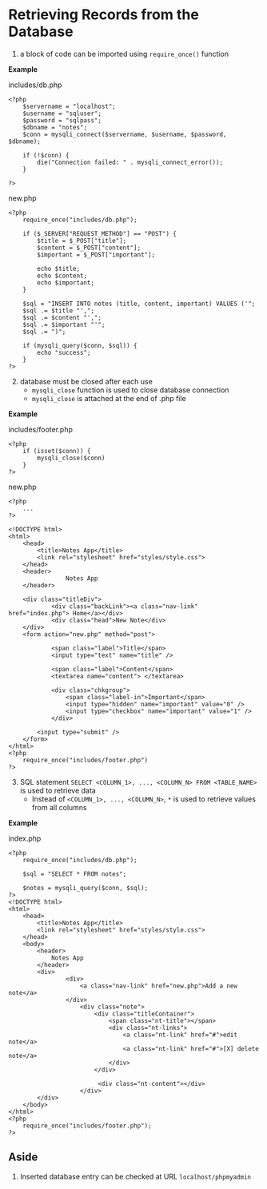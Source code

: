 # Retrieving Records from the Database

1. a block of code can be imported using `require_once()` function

**Example**

includes/db.php
```
<?php
    $servername = "localhost";
    $username = "sqluser";
    $password = "sqlpass";
    $dbname = "notes";
    $conn = mysqli_connect($servername, $username, $password, $dbname);

    if (!$conn) {
        die("Connection failed: " . mysqli_connect_error());
    }

?>
```

new.php
```
<?php
    require_once("includes/db.php");

    if ($_SERVER["REQUEST_METHOD"] == "POST") {
        $title = $_POST["title"];
        $content = $_POST["content"];
        $important = $_POST["important"];

        echo $title;
        echo $content;
        echo $important;
    }

    $sql = "INSERT INTO notes (title, content, important) VALUES ('";
    $sql .= $title "',";
    $sql .= $content "',";
    $sql .= $important "'";
    $sql .= ")";

    if (mysqli_query($conn, $sql)) {
        echo "success";
    }
?>
```

2. database must be closed after each use
    - `mysqli_close` function is used to close database connection
    - `mysqli_close` is attached at the end of .php file

**Example**

includes/footer.php
```
<?php
    if (isset($conn)) {
        mysqli_close($conn)
    }
?>
```

new.php
```
<?php
    ...
?>

<!DOCTYPE html>
<html>
    <head>
        <title>Notes App</title>
        <link rel="stylesheet" href="styles/style.css">
    </head>
    <header>
                Notes App
    </header>

    <div class="titleDiv">
            <div class="backLink"><a class="nav-link" href="index.php"> Home</a></div>
            <div class="head">New Note</div>
    </div>
    <form action="new.php" method="post">     

            <span class="label">Title</span>
            <input type="text" name="title" />
            
            <span class="label">Content</span>
            <textarea name="content"> </textarea>

            <div class="chkgroup">
                <span class="label-in">Important</span>
                <input type="hidden" name="important" value="0" />
                <input type="checkbox" name="important" value="1" />
            </div>
            
        <input type="submit" />
    </form>
</html>
<?php
    require_once("includes/footer.php")
?>
```

3. SQL statement `SELECT <COLUMN_1>, ..., <COLUMN_N> FROM <TABLE_NAME>` is used to retrieve data
    - Instead of `<COLUMN_1>, ..., <COLUMN_N>`, `*` is used to retrieve values from all columns

**Example**

index.php
```
<?php
    require_once("includes/db.php");

    $sql = "SELECT * FROM notes";

    $notes = mysqli_query($conn, $sql);
?>
<!DOCTYPE html>
<html>
    <head>
        <title>Notes App</title>
        <link rel="stylesheet" href="styles/style.css">
    </head>
    <body>
        <header> 
            Notes App
        </header>
        <div>
                <div>
                    <a class="nav-link" href="new.php">Add a new note</a>
                </div>
                    <div class="note">
                        <div class="titleContainer">
                            <span class="nt-title"></span>
                            <div class="nt-links">
                                <a class="nt-link" href="#">edit note</a>
                                <a class="nt-link" href="#">[X] delete note</a>
                            </div>                 
                        </div>
                    
                         <div class="nt-content"></div>
                    </div>
        </div> 
    </body>
</html>
<?php
    require_once("includes/footer.php");
?>
```

## Aside

1. Inserted database entry can be checked at URL `localhost/phpmyadmin`

